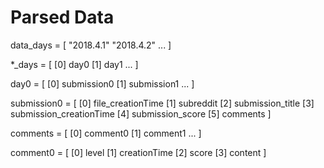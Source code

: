 # Parsed Data

data_days = [
    "2018.4.1"
    "2018.4.2"
    ...
]

*_days = [
    [0] day0
    [1] day1
    ...
]

day0 = [
    [0] submission0
    [1] submission1
    ...
]

submission0 = [
       [0]  file_creationTime
       [1] subreddit
       [2] submission_title
       [3] submission_creationTime
       [4] submission_score
       [5] comments
]

comments = [
    [0] comment0
    [1] comment1
    ...
]

comment0 = [
    [0] level
    [1] creationTime
    [2] score
    [3] content
]